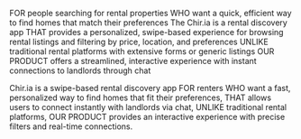FOR people searching for rental properties
WHO want a quick, efficient way to find homes that match their preferences
The Chir.ia is a rental discovery app
THAT provides a personalized, swipe-based experience for browsing rental listings and filtering by price, location, and preferences
UNLIKE traditional rental platforms with extensive forms or generic listings
OUR PRODUCT offers a streamlined, interactive experience with instant connections to landlords through chat

Chir.ia is a swipe-based rental discovery app FOR renters WHO want a fast, personalized way to find homes that fit their preferences, THAT allows users to connect instantly with landlords via chat, UNLIKE traditional rental platforms, OUR PRODUCT provides an interactive experience with precise filters and real-time connections.